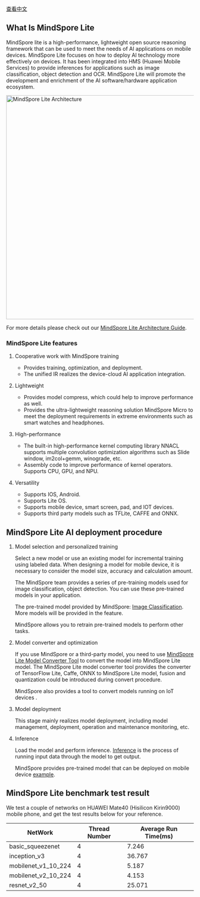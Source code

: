 [查看中文](./README_CN.md)

## What Is MindSpore Lite

MindSpore lite is a high-performance, lightweight open source reasoning framework that can be used to meet the needs of AI applications on mobile devices. MindSpore Lite focuses on how to deploy AI technology more effectively on devices. It has been integrated into HMS (Huawei Mobile Services) to provide inferences for applications such as image classification, object detection and OCR. MindSpore Lite will promote the development and enrichment of the AI software/hardware application ecosystem.

<img src="../../docs/MindSpore-Lite-architecture.png" alt="MindSpore Lite Architecture" width="600"/>

For more details please check out our [MindSpore Lite Architecture Guide](https://www.mindspore.cn/tutorial/lite/en/master/architecture_lite.html).

### MindSpore Lite features

1. Cooperative work with MindSpore training
   - Provides training, optimization, and deployment.
   - The unified IR realizes the device-cloud AI application integration.

2. Lightweight
   - Provides model compress, which could help to improve performance as well.
   - Provides the ultra-lightweight reasoning solution MindSpore Micro to meet the deployment requirements in extreme environments such as smart watches and headphones.

3. High-performance
   - The built-in high-performance kernel computing library NNACL supports multiple convolution optimization algorithms such as Slide window, im2col+gemm, winograde, etc.
   - Assembly code to improve performance of kernel operators. Supports CPU, GPU, and NPU.
4. Versatility
   - Supports IOS, Android.
   - Supports Lite OS.
   - Supports mobile device, smart screen, pad, and IOT devices.
   - Supports third party models such as TFLite, CAFFE and ONNX.

## MindSpore Lite AI deployment procedure

1. Model selection and personalized training

   Select a new model or use an existing model for incremental training using labeled data. When designing a model for mobile device, it is necessary to consider the model size, accuracy and calculation amount.

   The MindSpore team provides a series of pre-training models used for image classification, object detection. You can use these pre-trained models in your application.

   The pre-trained model provided by MindSpore: [Image Classification](https://download.mindspore.cn/model_zoo/official/lite/). More models will be provided in the feature.

   MindSpore allows you to retrain pre-trained models to perform other tasks.

2. Model converter and optimization

   If you use MindSpore or a third-party model, you need to use [MindSpore Lite Model Converter Tool](https://www.mindspore.cn/tutorial/lite/en/master/use/converter_tool.html) to convert the model into MindSpore Lite model. The MindSpore Lite model converter tool provides the converter of TensorFlow Lite, Caffe, ONNX to MindSpore Lite model, fusion and quantization could be introduced during convert procedure.

   MindSpore also provides a tool to convert models running on IoT devices .

3. Model deployment

   This stage mainly realizes model deployment, including model management, deployment, operation and maintenance monitoring, etc.

4. Inference

   Load the model and perform inference. [Inference](https://www.mindspore.cn/tutorial/lite/en/master/use/runtime.html) is the process of running input data through the model to get output.

   MindSpore provides pre-trained model that can be deployed on mobile device [example](https://www.mindspore.cn/lite/examples/en).

## MindSpore Lite benchmark test result

We test a couple of networks on HUAWEI Mate40 (Hisilicon Kirin9000) mobile phone, and get the test results below for your reference.

| NetWork             | Thread Number | Average Run Time(ms) |
| ------------------- | ------------- | -------------------- |
| basic_squeezenet    | 4             | 7.246                |
| inception_v3        | 4             | 36.767               |
| mobilenet_v1_10_224 | 4             | 5.187                |
| mobilenet_v2_10_224 | 4             | 4.153                |
| resnet_v2_50        | 4             | 25.071               |
